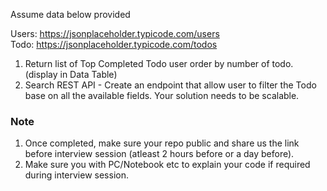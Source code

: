 Assume data below provided

Users: https://jsonplaceholder.typicode.com/users <br />
Todo: https://jsonplaceholder.typicode.com/todos

1. Return list of Top Completed Todo user order by number of todo. (display in Data Table)
2. Search REST API - Create an endpoint that allow user to filter the Todo base on all the available fields. Your solution needs to be scalable.

### Note
1. Once completed, make sure your repo public and share us the link before interview session (atleast 2 hours before or a day before).
2. Make sure you with PC/Notebook etc to explain your code if required during interview session.
